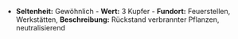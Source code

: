  - **Seltenheit:** Gewöhnlich - **Wert:** 3 Kupfer - **Fundort:** Feuerstellen, Werkstätten, **Beschreibung:** Rückstand verbrannter Pflanzen, neutralisierend